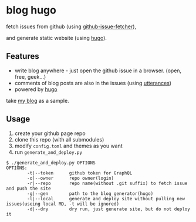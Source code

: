 # blog hugo

fetch issues from github (using [github-issue-fetcher](https://github.com/jrdeng/github-issue-fetcher)),

and generate static website (using [hugo](https://gohugo.io/)).


## Features

- write blog anywhere - just open the github issue in a browser. (open, free, geek...)
- comments of blog posts are also in the issues (using [utterances](https://utteranc.es/))
- powered by [hugo](https://gohugo.io/)

take [my blog](https://github.com/jrdeng/jrdeng.github.io) as a sample.


## Usage

1. create your github page repo
2. clone this repo (with all submodules)
3. modify `config.toml` and themes as you want
4. run `generate_and_deploy.py`


```
$ ./generate_and_deploy.py OPTIONS
OPTIONS:
        -t|--token      github token for GraphQL
        -o|--owner      repo owner(login)
        -r|--repo       repo name(without .git suffix) to fetch issue and push the site
        -g|--gen        path to the blog generator(hugo)
        -l|--local      generate and deploy site without pulling new issues(useing local MD, -t will be ignored)
        -d|--dry        dry run, just generate site, but do not deploy it
```


